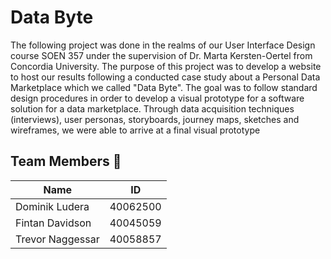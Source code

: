 # Data Byte
The following project was done in the realms of our User Interface Design course SOEN 357 under the supervision of Dr. Marta Kersten-Oertel from Concordia University. The purpose of this project was to develop a website to host our results following a conducted case study about a Personal Data Marketplace which we called "Data Byte". The goal was to follow standard design procedures in order to develop a visual prototype for a software solution for a data marketplace.
Through data acquisition techniques (interviews), user personas, storyboards, journey maps, sketches and wireframes, we were able to arrive at a final visual prototype 

## Team Members 👥
| Name          | ID        |
| ------------- |:-------------:|
| Dominik Ludera | 40062500 |
| Fintan Davidson | 40045059 |
| Trevor Naggessar | 40058857 |

